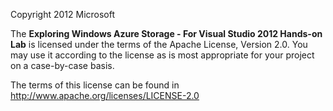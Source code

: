 ﻿Copyright 2012 Microsoft

The **Exploring Windows Azure Storage - For Visual Studio 2012 Hands-on Lab** is licensed under the terms of the Apache License, Version 2.0.
You may use it according to the license as is most appropriate for your project on a case-by-case basis.

The terms of this license can be found in http://www.apache.org/licenses/LICENSE-2.0
